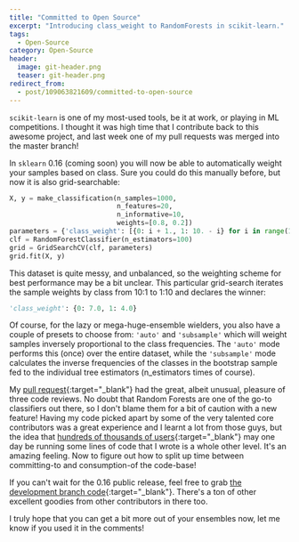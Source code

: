 ```yaml
---
title: "Committed to Open Source"
excerpt: "Introducing class_weight to RandomForests in scikit-learn."
tags:
  - Open-Source
category: Open-Source
header:
  image: git-header.png
  teaser: git-header.png
redirect_from:
  - post/109063821609/committed-to-open-source
---
```


`scikit-learn` is one of my most-used tools, be it at work, or playing in ML competitions. I thought it was high time that I contribute back to this awesome project, and last week one of my pull requests was merged into the master branch!

In `sklearn` 0.16 (coming soon) you will now be able to automatically weight your samples based on class. Sure you could do this manually before, but now it is also grid-searchable:

```python
X, y = make_classification(n_samples=1000,
                           n_features=20,
                           n_informative=10,
                           weights=[0.8, 0.2])
parameters = {'class_weight': [{0: i + 1., 1: 10. - i} for i in range(10)]}
clf = RandomForestClassifier(n_estimators=100)
grid = GridSearchCV(clf, parameters)
grid.fit(X, y)
```

This dataset is quite messy, and unbalanced, so the weighting scheme for best performance may be a bit unclear. This particular grid-search iterates the sample weights by class from 10:1 to 1:10 and declares the winner:

```python
'class_weight': {0: 7.0, 1: 4.0}
```

Of course, for the lazy or mega-huge-ensemble wielders, you also have a couple of presets to choose from: `'auto'` and `'subsample'` which will weight samples inversely proportional to the class frequencies. The `'auto'` mode performs this (once) over the entire dataset, while the `'subsample'` mode calculates the inverse frequencies of the classes in the bootstrap sample fed to the individual tree estimators (n_estimators times of course).

My [pull request](https://github.com/scikit-learn/scikit-learn/pull/3961){:target="_blank"} had the great, albeit unusual, pleasure of three code reviews. No doubt that Random Forests are one of the go-to classifiers out there, so I don't blame them for a bit of caution with a new feature! Having my code picked apart by some of the very talented core contributors was a great experience and I learnt a lot from those guys, but the idea that [hundreds of thousands of users](http://pypi-ranking.info/module/scikit-learn){:target="_blank"} may one day be running some lines of code that I wrote is a whole other level. It's an amazing feeling. Now to figure out how to split up time between committing-to and consumption-of the code-base!

If you can't wait for the 0.16 public release, feel free to grab [the development branch code](http://scikit-learn.org/stable/install.html#install-bleeding-edge){:target="_blank"}. There's a ton of other excellent goodies from other contributors in there too.

I truly hope that you can get a bit more out of your ensembles now, let me know if you used it in the comments!
